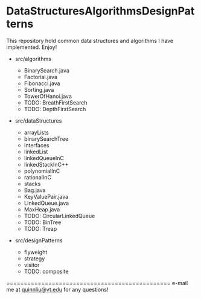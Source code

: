 DataStructuresAlgorithmsDesignPatterns
======================================

This repository hold common data structures and algorithms I have implemented. Enjoy!

- src/algorithms
    + BinarySearch.java
    + Factorial.java
    + Fibonacci.java
    + Sorting.java
    + TowerOfHanoi.java
    + TODO: BreathFirstSearch
    + TODO: DepthFirstSearch

- src/dataStructures
    + arrayLists
    + binarySearchTree
    + interfaces
    + linkedList
    + linkedQueueInC
    + linkedStackInC++
    + polynomialInC
    + rationalInC
    + stacks
    + Bag.java
    + KeyValuePair.java
    + LinkedQueue.java
    + MaxHeap.java
    + TODO: CircularLinkedQueue
    + TODO: BinTree
    + TODO: Treap
    
- src/designPatterns
    + flyweight
    + strategy
    + visitor
    + TODO: composite

===============================================
e-mail me at quinnliu@vt.edu for any questions!